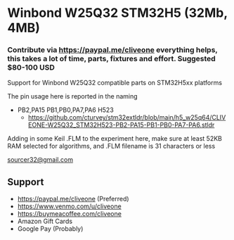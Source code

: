 # Winbond W25Q32 STM32H5 (32Mb, 4MB)
### Contribute via   https://paypal.me/cliveone  everything helps, this takes a lot of time, parts, fixtures and effort. Suggested $80-100 USD

Support for Winbond W25Q32 compatible parts on STM32H5xx platforms

The pin usage here is reported in the naming

  *  PB2,PA15 PB1,PB0,PA7,PA6  H523
     *  https://github.com/cturvey/stm32extldr/blob/main/h5_w25q64/CLIVEONE-W25Q32_STM32H523-PB2-PA15-PB1-PB0-PA7-PA6.stldr

Adding in some Keil .FLM to the experiment here, make sure at least 52KB RAM selected for algorithms, and .FLM filename is 31 characters or less

 sourcer32@gmail.com
 
##  Support
 
  *  https://paypal.me/cliveone (Preferred)
  *  https://www.venmo.com/u/cliveone
  *  https://buymeacoffee.com/cliveone
  *  Amazon Gift Cards
  *  Google Pay (Probably)
